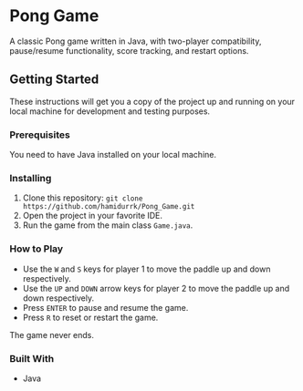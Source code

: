 # Pong Game
A classic Pong game written in Java, with two-player compatibility, pause/resume functionality, score tracking, and restart options.

## Getting Started
These instructions will get you a copy of the project up and running on your local machine for development and testing purposes.

### Prerequisites
You need to have Java installed on your local machine.

### Installing
1. Clone this repository: `git clone https://github.com/hamidurrk/Pong_Game.git`
2. Open the project in your favorite IDE.
3. Run the game from the main class `Game.java`.

### How to Play
- Use the `W` and `S` keys for player 1 to move the paddle up and down respectively.
- Use the `UP` and `DOWN` arrow keys for player 2 to move the paddle up and down respectively.
- Press `ENTER` to pause and resume the game.
- Press `R` to reset or restart the game.

The game never ends. 
### Built With
- Java
